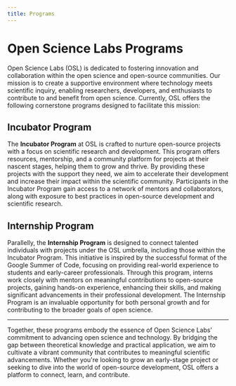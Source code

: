 ```yaml
---
title: Programs
---
```


# Open Science Labs Programs

Open Science Labs (OSL) is dedicated to fostering innovation and collaboration within the open science and open-source communities. Our mission is to create a supportive environment where technology meets scientific inquiry, enabling researchers, developers, and enthusiasts to contribute to and benefit from open science. Currently, OSL offers the following cornerstone programs designed to facilitate this mission:

## Incubator Program

The **Incubator Program** at OSL is crafted to nurture open-source projects with a focus on scientific research and development. This program offers resources, mentorship, and a community platform for projects at their nascent stages, helping them to grow and thrive. By providing these projects with the support they need, we aim to accelerate their development and increase their impact within the scientific community. Participants in the Incubator Program gain access to a network of mentors and collaborators, along with exposure to best practices in open-source development and scientific research.

## Internship Program

Parallelly, the **Internship Program** is designed to connect talented individuals with projects under the OSL umbrella, including those within the Incubator Program. This initiative is inspired by the successful format of the Google Summer of Code, focusing on providing real-world experience to students and early-career professionals. Through this program, interns work closely with mentors on meaningful contributions to open-source projects, gaining hands-on experience, enhancing their skills, and making significant advancements in their professional development. The Internship Program is an invaluable opportunity for both personal growth and for contributing to the broader goals of open science.

---

Together, these programs embody the essence of Open Science Labs' commitment to advancing open science and technology. By bridging the gap between theoretical knowledge and practical application, we aim to cultivate a vibrant community that contributes to meaningful scientific advancements. Whether you're looking to grow an early-stage project or seeking to dive into the world of open-source development, OSL offers a platform to connect, learn, and contribute.
